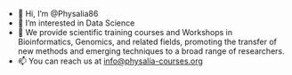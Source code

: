 - 👋 Hi, I’m @Physalia86
- 👀 I’m interested in Data Science
- 🌱 We provide scientific training courses and Workshops in Bioinformatics, Genomics, and related fields, promoting the transfer of new methods and emerging techniques to a broad range of researchers.
- 📫 You can reach us at info@physalia-courses.org

<!---
Physalia86/Physalia86 is a ✨ special ✨ repository because its `README.md` (this file) appears on your GitHub profile.
You can click the Preview link to take a look at your changes.
--->
